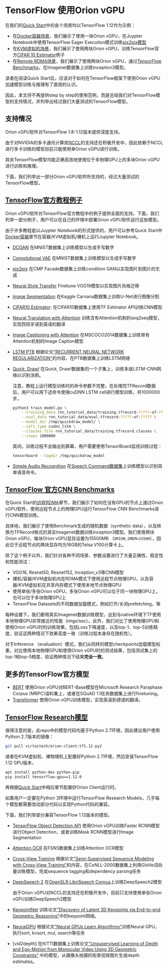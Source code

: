 # TensorFlow 使用Orion vGPU

在我们的[Quick Start](../doc/quick-start)中的各个场景均以TensorFlow 1.12作为示例：

* 在[Docker容器场景](../doc/quick-start/container.md)，我们展示了使用一块Orion vGPU，在Juypter Notebook中使用TensorFlow Eager Execution模式训练[pix2pix模型](https://github.com/tensorflow/tensorflow/blob/r1.12/tensorflow/contrib/eager/python/examples/pix2pix/pix2pix_eager.ipynb)
* 在[KVM虚拟机场景](../doc/quick-start/kvm.md)，我们展示了使用两块Orion vGPU，训练TensorFlow官方[CIFAR 10 Estimator](https://github.com/tensorflow/models/tree/r1.12.0/tutorials/image/cifar10_estimator)例子
* 在[Remote RDMA场景](../doc/quick-start/remote_rdma.md)，我们展示了使用两块Orion vGPU，通过[TensorFlow Benchmarks](https://github.com/tensorflow/benchmarks/tree/cnn_tf_v1.12_compatible/scripts/tf_cnn_benchmarks)，在Imagenet数据集上训练inception3模型。

读者在阅读Quick Start后，应该对于如何在TensorFlow框架下使用Orion vGPU加速模型训练与推理有了直观的认识。

因此，本文将不再提供step by step的使用范例，而是总结我们对TensorFlow模型的支持情况，并列举出经过我们大量测试的TensorFlow模型。

## 支持情况
Orion vGPU软件对TensorFlow 1.8-1.12版本提供深度支持。

由于对NVIDIA的多卡通讯计算库[NCCL](https://developer.nvidia.com/nccl)的支持还在积极开发中，因此依赖于NCCL进行多卡训练的模型目前只能使用单Orion vGPU进行训练。

其余TensorFlow模型均能正确高效地使用位于多物理GPU上的多块Orion vGPU进行训练和推理。

下面，我们列举出一部分Orion vGPU软件所支持的，经过大量测试的TensorFlow模型。

## [TensorFlow官方教程例子](https://www.tensorflow.org/tutorials)

Orion vGPU软件对TensorFlow官方教程中的例子提供全面的支持。下面，我们列举一部分例子，用户可以在自己的环境中部署Orion vGPU软件运行这些模型。

由于许多教程是以Juypter Notebook的形式提供的，用户可以参考Quick Start中[Docker容器](../doc/quick-start/container.md)章节在容器/KVM虚拟机/裸机上运行Jupyter Notebook。

* [DCGAN](https://github.com/tensorflow/tensorflow/blob/r1.12/tensorflow/contrib/eager/python/examples/generative_examples/dcgan.ipynb) 在MNIST数据集上训练模型以生成手写数字
* [Convolutional VAE](https://github.com/tensorflow/tensorflow/blob/r1.12/tensorflow/contrib/eager/python/examples/generative_examples/dcgan.ipynb) 在MNIST数据集上训练模型以生成手写数字
* [pix2pix](https://github.com/tensorflow/tensorflow/blob/r1.12/tensorflow/contrib/eager/python/examples/pix2pix/pix2pix_eager.ipynb) 在CMP Facade数据集上训练condition GAN以实现图片到图片的生成
* [Neural Style Transfer](https://github.com/tensorflow/models/blob/r1.12.0/research/nst_blogpost/4_Neural_Style_Transfer_with_Eager_Execution.ipynb) Finetune VGG19模型以实现图片风格迁移
* [Image Segmentation](https://github.com/tensorflow/models/blob/r1.12.0/samples/outreach/blogs/segmentation_blogpost/image_segmentation.ipynb) 在Kaggle Carvana数据集上训练U-Net进行图像分割
* [CIFAR10 Estimator](https://github.com/tensorflow/models/tree/r1.12.0/tutorials/image/cifar10_estimator): 在CIFAR10数据集上使用TF Estimator API训练CNN模型
* [Neural Translation with Attention](https://github.com/tensorflow/tensorflow/blob/r1.12/tensorflow/contrib/eager/python/examples/nmt_with_attention/nmt_with_attention.ipynb) 训练含有Attention机制的seq2seq模型，实现西班牙语到英语的翻译
* [Image Captioning with Attention](https://github.com/tensorflow/tensorflow/blob/r1.12/tensorflow/contrib/eager/python/examples/generative_examples/image_captioning_with_attention.ipynb) 在MSCOCO2014数据集上训练带有Attention机制的Image Caption模型
* [LSTM PTB](https://www.tensorflow.org/tutorials/sequences/recurrent) 根据论文["RECURRENT NEURAL NETWORK REGULARIZATION"](https://arxiv.org/abs/1409.2329)的内容，在PTB数据集上训练LSTM网络
* [Quick, Draw!](https://www.tensorflow.org/tutorials/sequences/recurrent_quickdraw) 在Quick, Draw!数据集的一个子集上，训练多层LSTM-CNN网络以识别涂鸦。

    注意，教程上运行模型训练时的命令参数不完整，在处理完TFRecord数据后，用户可以用下述命令使用cuDNN LSTM cell进行模型训练，共1000000步。

    ```bash
    python3 train_model.py \
        --training_data rnn_tutorial_data/training.tfrecord-?????-of-????? \
        --eval_data rnn_tutorial_data/eval.tfrecord-?????-of-????? \
        --model_dir /tmp/quickdraw_model/ \
        --cell_type cudnn_lstm \
        --classes_file rnn_tutorial_data/training.tfrecord.classes \
        --steps 1000000
    ```

    其间，训练过程不会输出到屏幕，用户需要使用TensorBoard监视训练过程：

    ```bash
    tensorboard --logdir /tmp/quickdraw_model
    ```

* [Simple Audio Recognition](https://www.tensorflow.org/tutorials/sequences/audio_recognition) 在[Speech Command数据集](https://storage.cloud.google.com/download.tensorflow.org/data/speech_commands_v0.02.tar.gz)上训练模型以识别简单语音命令。

## [TensorFlow 官方CNN Benchmarks](https://github.com/tensorflow/benchmarks/tree/cnn_tf_v1.12_compatible/scripts/tf_cnn_benchmarks)

在Quick Start的[远程RDMA](../doc/quick-start/remote_rdma.md#run-benchmarks)章节，我们展示了如何在没有GPU的节点上通过Orion vGPU软件，使用远程节点上的物理GPU运行TensorFlow CNN Benchmarks进行CNN模型训练。

具体地，我们展示了使用Benchmark生成的随机数据（synthetic data），以及转换为TFRecord格式的真实Imagenet数据训练inception3模型。我们使用两块Orion vGPU，每块Orion vGPU显存设置为15500MB （`ORION_GMEM=15500`），因此位于远程节点的两块显存均为16GB的Telsa V100计算卡上。

除了这个例子以外，我们针对各种不同场景、参数设置进行了大量正确性、稳定性和性能测试：

* VGG16, Resnet50, Resnet152, Inception_v3等CNN模型
* 裸机/容器/KVM虚拟机内在RDMA模式下使用远程节点物理GPU，以及容器/KVM虚拟机在共享内存模式下使用本地节点物理GPU
* 使用单张/多张Orion vGPU，多张Orion vGPU可以位于同一块物理GPU上，也可以位于多块物理GPU上
* TensorFlow Datasets的不同数据加载模式，例如打开/关闭prefetching，等

每种设置下，我们都用真实Imagenet数据训练模型，达到与native环境下TF使用本地物理GPU非常接近的性能（imgs/sec）。此外，我们对比了使用物理GPU和使用Orion vGPU时的训练效果，包括Loss下降速度，以及top-1、top-5训练精度，验证这两种情况下效果高度一致（训练过程本身存在随机性）。

对于Inference （evaluation）模式，我们从同样的模型checkpoints加载模型权重，对比使用本地物理GPU和使用Orion vGPU时的测试结果，包括测试集上的top-1和top-5精度，验证两种情况下结果**完全一致**。

## 更多的TensorFlow官方模型

* [BERT](https://github.com/google-research/bert) 使用Orion vGPU对BERT-Base模型在Microsoft Research Paraphase Corpus (MRPC)语料集上，或者在SQuAD 1.1任务数据集上进行finetuning。
* [Transformer](https://github.com/tensorflow/models/tree/r1.12.0/official/transformer) 使用Orion vGPU训练模型，实现英语到德语的翻译。

## [TensorFlow Research模型](https://github.com/tensorflow/models/tree/r1.12.0/research)



值得注意的是，此repo中的模型代码均基于Python 2.7环境，因此建议用户使用Python 2.7版本的镜像：

```bash
git pull virtaitech/orion-client:tf1.12-py2
```

或者在KVM虚拟机、裸物理机上配置好Python 2.7环境，然后安装TensorFlow 1.12 GPU版本，

```bash
apt install python-dev python-pip
pip install tensorflow-gpu==1.12.0
```

再根据[Quick Start](../doc/quick-start)中相应章节配置好Orion Client运行时。

如果用户一定要在Python 3环境中运行TensorFlow Research Models，几乎每个模型都需要改动部分代码以实现Python代码的兼容。

下面，我们列举部分兼容TensorFlow 1.12版本的模型。

* [TensorFlow Object Detection API](https://github.com/tensorflow/models/tree/r1.12.0/research/object_detection) 使用Orion vGPU训练Faster RCNN模型进行Object Detection，或者训练Mask RCNN模型进行Image Segmentation
* [Attention OCR](https://github.com/tensorflow/models/tree/r1.12.0/research/attention_ocr) 在FSNS数据集上训练Attention OCR模型
* [Cross-View Training](https://github.com/tensorflow/models/tree/r1.12.0/research/cvt_text) 根据论文["Semi-Supervised Sequence Modeling with Cross-View Training"](https://arxiv.org/abs/1809.08370)的内容，在CoNLL-2000数据集上利用GloVe词向量训练模型，完成sequence tagging和dependency parsing任务
* [DeepSpeech 2](https://github.com/tensorflow/models/tree/r1.12.0/research/deep_speech) 在[OpenSLR LibriSpeech Corpus](http://www.openslr.org/12/)上训练DeepSpeech2模型

    由于Orion vGPU对NCCL的支持还在积极开发中，目前只支持使用单张Orion vGPU训练DeepSpeech2模型
* [KeypointNet](https://github.com/tensorflow/models/tree/r1.12.0/research/keypointnet) 训练论文["Discovery of Latent 3D Keypoints via End-to-end Geometric Reasoning"](https://arxiv.org/pdf/1807.03146.pdf)中的keypoint网络。
* [NeuralGPU](https://github.com/tensorflow/models/tree/r1.12.0/research/neural_gpu) 根据论文["Neural GPUs Learn Algorithms"](https://arxiv.org/abs/1511.08228)训练Neural GPU，执行sort, kvsort, mul, search等任务

* [vid2depth] 在KITTI数据集上训练论文["Unsupervised Learning of Depth and Ego-Motion from Monocular Video Using 3D Geometric Constraints"](https://arxiv.org/pdf/1802.05522.pdf) 中的模型，从摄像头拍摄的街景视频图片生成depth estimates。